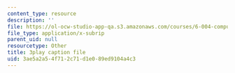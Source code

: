 ```yaml
---
content_type: resource
description: ''
file: https://ol-ocw-studio-app-qa.s3.amazonaws.com/courses/6-004-computation-structures-spring-2017/3ae5a2a54f712c71d1e089ed9104a4c3_56QUjMD3xoI.srt
file_type: application/x-subrip
parent_uid: null
resourcetype: Other
title: 3play caption file
uid: 3ae5a2a5-4f71-2c71-d1e0-89ed9104a4c3
---
```

